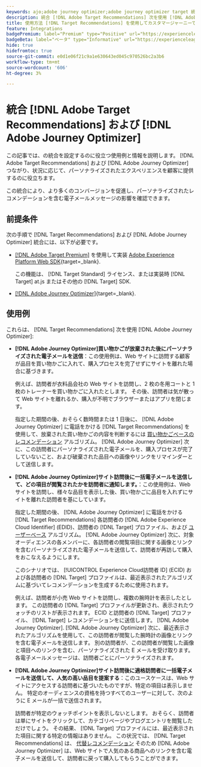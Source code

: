 ```yaml
---
keywords: ajo;adobe journey optimizer;adobe journey optimizer target 統合；レコメンデーション；target レコメンデーション；統合
description: 統合 [!DNL Adobe Target Recommendations] 次を使用 [!DNL Adobe Journey Optimizer].
title: 使用方法 [!DNL Target Recommendations] を使用してカスタマージャーニーで [!DNL Adobe Journey Optimizer]?
feature: Integrations
badgePremium: label="Premium" type="Positive" url="https://experienceleague.adobe.com/docs/target/using/introduction/intro.html?lang=ja#premium newtab=true" tooltip="Target Premium に含まれる機能を確認してください。"
badgeBeta: label="ベータ" type="Informative" url="https://experienceleague.adobe.com/docs/target/using/introduction/intro.html?lang=ja#beta newtab=true" tooltip=" [!DNL Adobe Target] のベータ版機能とは"
hide: true
hidefromtoc: true
source-git-commit: e0d1e06f21c9a1e630643ed045c970526bc2a3b6
workflow-type: tm+mt
source-wordcount: '606'
ht-degree: 3%

---
```


# 統合 [!DNL Adobe Target Recommendations] および [!DNL Adobe Journey Optimizer]

この記事では、の統合を設定するのに役立つ使用例と情報を説明します。 [!DNL Adobe Target Recommendations] および [!DNL Adobe Journey Optimizer] つながり、状況に応じて、パーソナライズされたエクスペリエンスを顧客に提供するのに役立ちます。

この統合により、より多くのコンバージョンを促進し、パーソナライズされたレコメンデーションを含む電子メールメッセージの影響を確認できます。

## 前提条件

次の手順で [!DNL Target Recommendations] および [!DNL Adobe Journey Optimizer] 統合には、以下が必要です。

* [[!DNL Adobe Target Premium]](/help/main/c-intro/intro.md#premium) を使用して実装 [Adobe Experience Platform Web SDK](https://experienceleague.adobe.com/docs/target-dev/developer/client-side/aep-web-sdk.html?lang=ja){target=_blank}.

  この機能は、 [!DNL Target Standard] ライセンス、または実装時 [!DNL Target] at.js またはその他の [!DNL Target] SDK.

* [[!DNL Adobe Journey Optimizer]](https://experienceleague.adobe.com/docs/journey-optimizer/using/ajo-home.html){target=_blank}.

## 使用例

これらは、 [!DNL Target Recommendations] 次を使用 [!DNL Adobe Journey Optimizer]:

* **[!DNL Adobe Journey Optimizer]買い物かごが放棄された後にパーソナライズされた電子メールを送信**：この使用例は、Web サイトに訪問する顧客が品目を買い物かごに入れて、購入プロセスを完了せずにサイトを離れた場合に基づきます。

  例えば、訪問者が衣料品会社の Web サイトを訪問し、2 枚の冬用コートと 1 枚のトレーナーを買い物かごに入れたとします。 その後、訪問者は気が散って Web サイトを離れるか、購入が不明でブラウザーまたはアプリを閉じます。

  指定した期間の後、おそらく数時間または 1 日後に、 [!DNL Adobe Journey Optimizer] に電話をかける [!DNL Target Recommendations] を使用して、放棄された買い物かごの内容を判断するには [買い物かごベースのレコメンデーション](/help/main/c-recommendations/c-algorithms/base-the-recommendation-on-a-recommendation-key.md) アルゴリズム。 [!DNL Adobe Journey Optimizer] 次に、この訪問者にパーソナライズされた電子メールを、購入プロセスが完了していないこと、および破棄された品目への画像やリンクをリマインダーとして送信します。

* **[!DNL Adobe Journey Optimizer]サイト訪問後に一括電子メールを送信して、どの項目が閲覧されたかを訪問者に通知します。**：この使用例は、Web サイトを訪問し、様々な品目を表示した後、買い物かごに品目を入れずにサイトを離れた訪問者を基にしています。

  指定した期間の後、 [!DNL Adobe Journey Optimizer] に電話をかける [!DNL Target Recommendations] 各訪問者の [!DNL Adobe Experience Cloud Identifier] (EDID)、訪問者の [!DNL Target] プロファイル、および [ユーザーベース](/help/main/c-recommendations/c-algorithms/base-the-recommendation-on-a-recommendation-key.md) アルゴリズム。 [!DNL Adobe Journey Optimizer] 次に、対象オーディエンスの各メンバーに、各訪問者の閲覧項目に関する画像とリンクを含むパーソナライズされた電子メールを送信して、訪問者が再訪して購入をおこなえるようにします。

  このシナリオでは、 [!UICONTROL Experience Cloud訪問者 ID] (ECID) および各訪問者の [!DNL Target] プロファイルは、最近表示されたアルゴリズムに基づいてレコメンデーションを生成するために使用されます。

  例えば、訪問者が小売 Web サイトを訪問し、複数の腕時計を表示したとします。 この訪問者の [!DNL Target] プロファイルが更新され、表示されたウォッチのリストが表示されます。 ECID と訪問者の [!DNL Target] プロファイル、 [!DNL Target] レコメンデーションをに送信します。 [!DNL Adobe Journey Optimizer]. [!DNL Adobe Journey Optimizer] 次に、最近表示されたアルゴリズムを使用して、この訪問者が閲覧した腕時計の画像とリンクを含む電子メールを送信します。 別の訪問者が、この訪問者が閲覧した画像と項目へのリンクを含む、パーソナライズされた E メールを受け取ります。 各電子メールメッセージは、訪問者ごとにパーソナライズされます。

* **[!DNL Adobe Journey Optimizer]サイト訪問後に適格訪問者に一括電子メールを送信して、人気の高い品目を提案する**：このユースケースは、Web サイトにアクセスする訪問者に基づいたものですが、特定の項目は表示しません。 特定のオーディエンスの資格を持つすべてのユーザーに対して、次のように E メールが一括で送信されます。

  訪問者が特定のウォッチポイントを表示しないとします。 おそらく、訪問者は単にサイトをクリックして、カテゴリページやブログエントリを閲覧しただけでしょう。 その結果、 [!DNL Target] プロファイルには、最近表示された項目に関する特定の情報はありません。 この状況では、 [!DNL Target Recommendations] は、 [代替レコメンデーション](/help/main/c-recommendations/c-algorithms/backup-recs.md) そのため [!DNL Adobe Journey Optimizer] は、Web サイトで人気のある商品へのリンクを含む電子メールを送信して、訪問者に戻って購入してもらうことができます。


